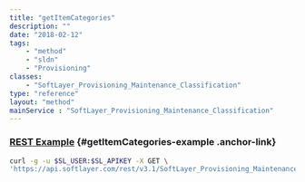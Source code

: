 ```yaml
---
title: "getItemCategories"
description: ""
date: "2018-02-12"
tags:
    - "method"
    - "sldn"
    - "Provisioning"
classes:
    - "SoftLayer_Provisioning_Maintenance_Classification"
type: "reference"
layout: "method"
mainService : "SoftLayer_Provisioning_Maintenance_Classification"
---
```


### [REST Example](#getItemCategories-example) <a href="/article/rest/"><i class="fas fa-question"></i></a> {#getItemCategories-example .anchor-link} 
```bash
curl -g -u $SL_USER:$SL_APIKEY -X GET \
'https://api.softlayer.com/rest/v3.1/SoftLayer_Provisioning_Maintenance_Classification/{SoftLayer_Provisioning_Maintenance_ClassificationID}/getItemCategories'
```
